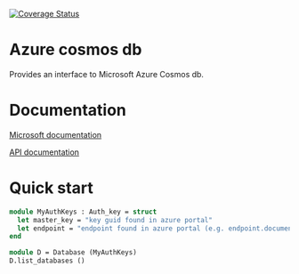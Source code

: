 [![Coverage Status](https://coveralls.io/repos/github/mknaack/azure-cosmos-db/badge.svg?branch=actions)](https://coveralls.io/github/mknaack/azure-cosmos-db?branch=actions)

Azure cosmos db
===============

Provides an interface to Microsoft Azure Cosmos db.

# Documentation

[Microsoft documentation](https://docs.microsoft.com/en-us/rest/api/cosmos-db/)

[API documentation](https://knaack.bitbucket.io/)

# Quick start

```ocaml
module MyAuthKeys : Auth_key = struct
  let master_key = "key guid found in azure portal"
  let endpoint = "endpoint found in azure portal (e.g. endpoint.documents.azure.com)"
end

module D = Database (MyAuthKeys)
D.list_databases ()
```